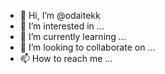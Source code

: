 - 👋 Hi, I’m @odaitekk
- 👀 I’m interested in ...
- 🌱 I’m currently learning ...
- 💞️ I’m looking to collaborate on ...
- 📫 How to reach me ...

<!---
odaitekk/odaitekk is a ✨ special ✨ repository because its `README.md` (this file) appears on your GitHub profile.
You can click the Preview link to take a look at your changes.
--->
